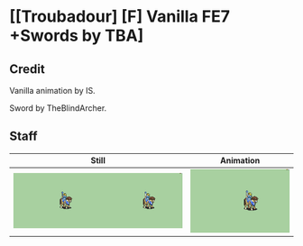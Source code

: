 # [\[Troubadour\] \[F\] Vanilla FE7 +Swords by TBA]

## Credit

Vanilla animation by IS.

Sword by TheBlindArcher.
	
## Staff

| Still | Animation |
| :---: | :-------: |
| ![Staff still](./Staff_000.png) | ![Staff animation](./Staff.gif) |
